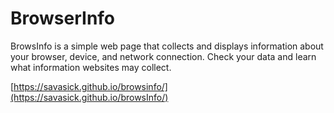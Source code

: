 # BrowserInfo

BrowsInfo is a simple web page that collects and displays information about your browser, device, and network connection. Check your data and learn what information websites may collect.

[https://savasick.github.io/browsinfo/](https://savasick.github.io/browsInfo/)
